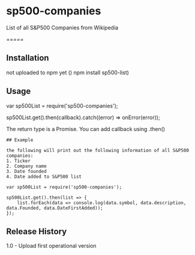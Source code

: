 # sp500-companies

List of all S&amp;P500 Companies from Wikipedia

=====

## Installation

not uploaded to npm yet () npm install sp500-list)

## Usage

var sp500List = require('sp500-companies');

sp500List.get().then(callback).catch((error) => onError(error));

The return type is a Promise. You can add callback using .then()

```
## Example

the following will print out the following information of all S&P500 companies:
1. Ticker
2. Company name
3. Date founded
4. Date added to S&P500 list

var sp500List = require('sp500-companies');

sp500List.get().then(list => {
    list.forEach(data => console.log(data.symbol, data.description, data.Founded, data.DateFirstAdded));
});

```

## Release History

1.0 - Upload first operational version
